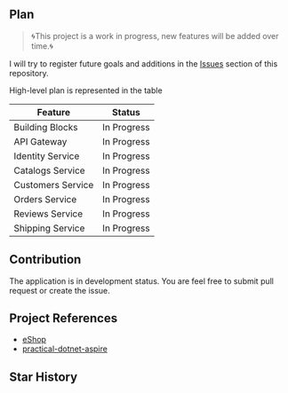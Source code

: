 ## Plan

> 🌀This project is a work in progress, new features will be added over time.🌀

I will try to register future goals and additions in the [Issues](https://github.com/danganhphu/food-express-server/issues)
section of this repository.

High-level plan is represented in the table

| Feature           | Status      |
|-------------------|-------------|
| Building Blocks   | In Progress |
| API Gateway       | In Progress |
| Identity Service  | In Progress |
| Catalogs Service  | In Progress |
| Customers Service | In Progress |
| Orders Service    | In Progress |
| Reviews Service   | In Progress |
| Shipping Service  | In Progress |

## Contribution

The application is in development status. You are feel free to submit pull request or create the issue.

## Project References

- [eShop](https://github.com/dotnet/eShop)
- [practical-dotnet-aspire](https://github.com/thangchung/practical-dotnet-aspire)

## Star History

<picture>
  <source
    media="(prefers-color-scheme: dark)"
    srcset="
      https://api.star-history.com/svg?repos=danganhphu/food-express-server&type=Date&theme=dark
    "
  />
</picture>
